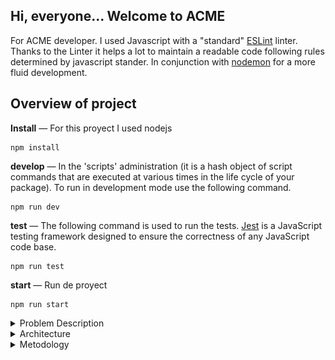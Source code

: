 ## Hi, everyone... Welcome to ACME

For ACME developer. I used Javascript with a "standard" [ESLint](https://eslint.org/) linter. Thanks to the Linter it helps a lot to maintain a readable code following rules determined by javascript stander.
 In conjunction with [nodemon](https://github.com/remy/nodemon) for a more fluid development.

## Overview of project

**Install** — For this proyect I used nodejs

```terminal
npm install
```

**develop** — In the 'scripts' administration (it is a hash object of script commands that are executed at various times in the life cycle of your package).  To run in development mode use the following command.
```terminal
npm run dev
```

**test** — The following command is used to run the tests. [Jest](https://jestjs.io/) is a JavaScript testing framework designed to ensure the correctness of any JavaScript code base.
```terminal
npm run test
```

**start** — Run de proyect
```terminal
npm run start
```

<details><summary>Problem Description</summary>

The company ACME offers their employees the flexibility to work the hours they want. They will pay for the hours worked based on the day of the week and time of day, according to the following table:

| Monday - Friday|Price  |
|----------------|-------|
| 00:01 - 09:00  |25 USD |
| 09:01 - 18:00  |15 USD |
| 18:01 - 00:00  |20 USD |


| Saturday - Sunday |Price  |
|-------------------|-------|
| 00:01 - 09:00     |30 USD |
| 09:01 - 18:00     |20 USD |
| 18:01 - 00:00     |25 USD |

The goal of this exercise is to calculate the total that the company has to pay an employee, based on the hours they worked and the times during which they worked. The following abbreviations will be used for entering data:

| Monday | Tuesday | Wednesday | Thursday | Friday | Saturday | Sunday |
|--------|---------|-----------|----------|--------|----------|--------|
| MO     | TU      | WE        | TH       | FR     | SA       | SU     |

**Input:** the name of an employee and the schedule they worked, indicating the time and hours. This should be a .txt file with at least five sets of data. You can include the data from our two examples below.

**Output:** indicate how much the employee has to be paid

For example:

| Case       | Case 1                                                                     | Case 2                                           |
|------------|----------------------------------------------------------------------------|--------------------------------------------------|
| **Input**  | RENE=MO10:00-12:00,TU10:00-12:00,TH01:00-03:00,SA14:00-18:00,SU20:00-21:00 | ASTRID=MO10:00-12:00,TH12:00-14:00,SU20:00-21:00 |
| **Output** | The amount to pay RENE is: 215 USD                                         | The amount to pay ASTRID is: 85 USD              |

</details>
<details><summary>Architecture</summary>
In order to have a better architecture it was decided to separate the logic in different modules, we have the payment calculator controller that has all the logic to calculate payments. Then create a folder that contains the constant data, besides having another utilities file.
Finally a folder containing the service from where the information is provided in this use case read the information from a text file.

```
ACME
├── README.md
├── package-lock.json
├── package.json
├── index.js
├── file.txt
├── src
│    ├── controller
│    │   └── calculatePayment.js
│    ├── helpers
│    │   ├── constant.js
│    │   └── utils.js
│    └── service
│           └── readfile.js
└── test
     ├── app.test.js
     ├── convetToHours.test.js
     ├── helpers.js
     └── regex.test.js
```

</details>

<details><summary>Metodology</summary>

In the development of the application we chose to use a [kanban](https://en.wikipedia.org/wiki/Kanban_(development)), since it is a visual method that allows the status of the projects to be known at a glance and new tasks can be assigned in a very effective way.

![Screenshot](image/image.png)

</details>